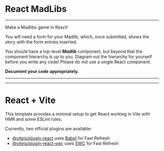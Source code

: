 # **React MadLibs**
-------

Make a Madlibs game in React!

You will need a form for your Madlib, which, once submitted, shows the story with the form entries inserted.

You should have a top-level ***Madlib*** component, but beyond that the component hierarchy is up to you. Diagram out the hierarchy for yourself before you write any code! Please do not use a single React component.

**Document your code appropriately.**

-------
-------

# React + Vite

This template provides a minimal setup to get React working in Vite with HMR and some ESLint rules.

Currently, two official plugins are available:

- [@vitejs/plugin-react](https://github.com/vitejs/vite-plugin-react/blob/main/packages/plugin-react/README.md) uses [Babel](https://babeljs.io/) for Fast Refresh
- [@vitejs/plugin-react-swc](https://github.com/vitejs/vite-plugin-react-swc) uses [SWC](https://swc.rs/) for Fast Refresh
